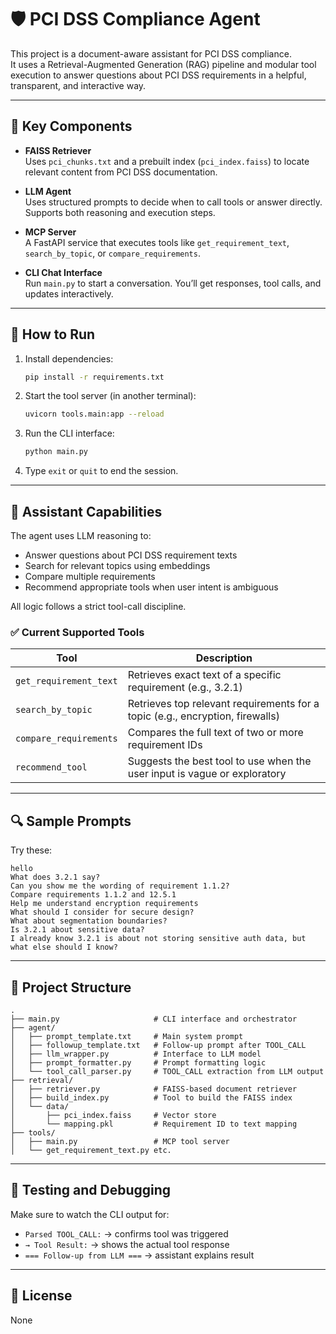 # 🛡️ PCI DSS Compliance Agent

This project is a document-aware assistant for PCI DSS compliance.  
It uses a Retrieval-Augmented Generation (RAG) pipeline and modular tool execution to answer questions about PCI DSS requirements in a helpful, transparent, and interactive way.

---

## 🔧 Key Components

- **FAISS Retriever**  
  Uses `pci_chunks.txt` and a prebuilt index (`pci_index.faiss`) to locate relevant content from PCI DSS documentation.

- **LLM Agent**  
  Uses structured prompts to decide when to call tools or answer directly. Supports both reasoning and execution steps.

- **MCP Server**  
  A FastAPI service that executes tools like `get_requirement_text`, `search_by_topic`, or `compare_requirements`.

- **CLI Chat Interface**  
  Run `main.py` to start a conversation. You’ll get responses, tool calls, and updates interactively.

---

## 🚀 How to Run

1. Install dependencies:
   ```bash
   pip install -r requirements.txt
   ```

2. Start the tool server (in another terminal):
   ```bash
   uvicorn tools.main:app --reload
   ```

3. Run the CLI interface:
   ```bash
   python main.py
   ```

4. Type `exit` or `quit` to end the session.

---

## 🧠 Assistant Capabilities

The agent uses LLM reasoning to:

- Answer questions about PCI DSS requirement texts
- Search for relevant topics using embeddings
- Compare multiple requirements
- Recommend appropriate tools when user intent is ambiguous

All logic follows a strict tool-call discipline.

### ✅ Current Supported Tools

| Tool | Description |
|------|-------------|
| `get_requirement_text` | Retrieves exact text of a specific requirement (e.g., 3.2.1) |
| `search_by_topic` | Retrieves top relevant requirements for a topic (e.g., encryption, firewalls) |
| `compare_requirements` | Compares the full text of two or more requirement IDs |
| `recommend_tool` | Suggests the best tool to use when the user input is vague or exploratory |

---

## 🔍 Sample Prompts

Try these:

```text
hello
What does 3.2.1 say?
Can you show me the wording of requirement 1.1.2?
Compare requirements 1.1.2 and 12.5.1
Help me understand encryption requirements
What should I consider for secure design?
What about segmentation boundaries?
Is 3.2.1 about sensitive data?
I already know 3.2.1 is about not storing sensitive auth data, but what else should I know?
```

---

## 📁 Project Structure

```text
.
├── main.py                     # CLI interface and orchestrator
├── agent/
│   ├── prompt_template.txt     # Main system prompt
│   ├── followup_template.txt   # Follow-up prompt after TOOL_CALL
│   ├── llm_wrapper.py          # Interface to LLM model
│   ├── prompt_formatter.py     # Prompt formatting logic
│   └── tool_call_parser.py     # TOOL_CALL extraction from LLM output
├── retrieval/
│   ├── retriever.py            # FAISS-based document retriever
│   ├── build_index.py          # Tool to build the FAISS index
│   └── data/
│       ├── pci_index.faiss     # Vector store
│       └── mapping.pkl         # Requirement ID to text mapping
├── tools/
│   ├── main.py                 # MCP tool server
│   └── get_requirement_text.py etc.
```

---

## 🧪 Testing and Debugging

Make sure to watch the CLI output for:

- `Parsed TOOL_CALL:` → confirms tool was triggered
- `→ Tool Result:` → shows the actual tool response
- `=== Follow-up from LLM ===` → assistant explains result

---

## 📜 License

None
